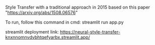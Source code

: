 Style Transfer with a traditional approach in 2015 based on this paper "https://arxiv.org/abs/1508.06576"

To run, follow this command in cmd: streamlit run app.py 

streamlit deployment link: https://neural-style-transfer-knxnnomnvdvbhtqefyarbx.streamlit.app/
